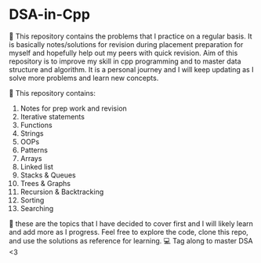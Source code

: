 # DSA-in-Cpp

🌸 This repository contains the problems that I practice on a regular basis. It is basically notes/solutions for revision during placement preparation for myself and hopefully help out my peers with quick revision. Aim of this repository is to improve my skill in cpp programming and to master data structure and algorithm. It is a personal journey and I will keep updating as I solve more problems and learn new concepts. 

🧩 This repository contains:

1. Notes for prep work and revision 
2. Iterative statements
3. Functions
4. Strings
5. OOPs
6. Patterns
7. Arrays
8. Linked list
9. Stacks & Queues
10. Trees & Graphs
11. Recursion & Backtracking
12. Sorting
13. Searching

🌱 these are the topics that I have decided to cover first and I will likely learn and add more as I progress.
Feel free to explore the code, clone this repo, and use the solutions as reference for learning.
💻 Tag along to master DSA <3 
